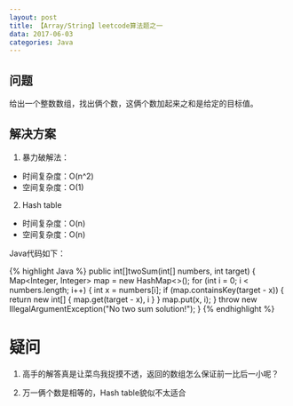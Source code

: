 ```yaml
---
layout: post
title: 【Array/String】leetcode算法题之一
data: 2017-06-03
categories: Java
---
```


## 问题

给出一个整数数组，找出俩个数，这俩个数加起来之和是给定的目标值。

## 解决方案

1. 暴力破解法：

 * 时间复杂度：O(n^2)
 * 空间复杂度：O(1)

2. Hash table

 * 时间复杂度：O(n)
 * 空间复杂度：O(n)

Java代码如下：

{% highlight Java %}
public int[]twoSum(int[] numbers, int target) {
	Map<Integer, Integer> map = new HashMap<>();
	for (int i = 0; i < numbers.length; i++) {
		int x = numbers[i];
		if (map.containsKey(target - x)) {
			return new int[] { map.get(target - x), i }
		}
		map.put(x, i);
	}
	throw new IllegalArgumentException("No two sum solution!");
}
{% endhighlight %}

# 疑问

1. 高手的解答真是让菜鸟我捉摸不透，返回的数组怎么保证前一比后一小呢？

2. 万一俩个数是相等的，Hash table貌似不太适合

